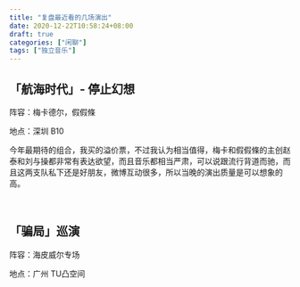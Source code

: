 ```yaml
---
title: "复盘最近看的几场演出"
date: 2020-12-22T10:58:24+08:00
draft: true
categories: ["闲聊"]
tags: ["独立音乐"]
---
```


## 「航海时代」- 停止幻想

阵容：梅卡德尔，假假條

地点：深圳 B10

今年最期待的组合，我买的溢价票，不过我认为相当值得，梅卡和假假條的主创赵泰和刘与操都非常有表达欲望，而且音乐都相当严肃，可以说跟流行背道而驰，而且这两支队私下还是好朋友，微博互动很多，所以当晚的演出质量是可以想象的高。



&nbsp;

## 「骗局」巡演

阵容：海皮威尔专场

地点：广州 TU凸空间

